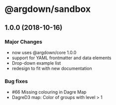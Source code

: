 # @argdown/sandbox

## 1.0.0 (2018-10-16)

### Major Changes

* now uses @argdown/core 1.0.0
* support for YAML frontmatter and data elements
* Drop-down example list
* redesign to fit with new documentation

### Bug fixes

* #66 Missing colouring in Dagre Map
* DagreD3 map: Color of groups with level > 1